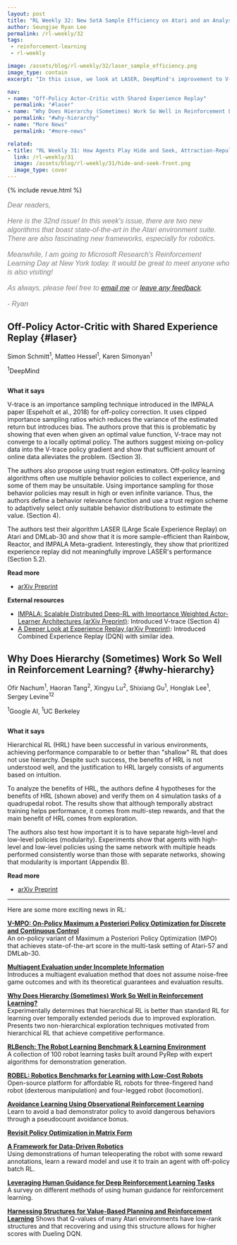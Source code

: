 ```yaml
---
layout: post
title: "RL Weekly 32: New SotA Sample Efficiency on Atari and an Analysis of the Benefits of Hierarchical RL"
author: Seungjae Ryan Lee
permalink: /rl-weekly/32
tags:
 - reinforcement-learning
 - rl-weekly

image: /assets/blog/rl-weekly/32/laser_sample_efficiency.png
image_type: contain
excerpt: "In this issue, we look at LASER, DeepMind's improvement to V-trace that achieves state-of-the-art sample efficiency in Atari environments. We also look at Google AI and UC Berkeley's study on hierarchical RL, analyzing and isolating the reason behind the benefits of hierarchical RL."

nav:
- name: "Off-Policy Actor-Critic with Shared Experience Replay"
  permalink: "#laser"
- name: "Why Does Hierarchy (Sometimes) Work So Well in Reinforcement Learning?"
  permalink: "#why-hierarchy"
- name: "More News"
  permalink: "#more-news"

related:
- title: "RL Weekly 31: How Agents Play Hide and Seek, Attraction-Repulsion Actor Critic, and Efficient Learning from Demonstrations"
  link: /rl-weekly/31
  image: /assets/blog/rl-weekly/31/hide-and-seek-front.png
  image_type: cover
---
```



{% include revue.html %}

<style>
.letter, .letter p {
  color: gray;
  font-family: "Helvetica", "Arial", sans-serif;
  font-size: 16px;
  font-style: italic;
  font-weight: 400;
  line-height: 20px;
}
.letter a {
  font-family: "Helvetica", "Arial", sans-serif;
  font-size: 16px;
  font-style: italic;
  font-weight: 400;
  line-height: 20px;
}
</style>

<div class="letter">
<p>
Dear readers,
</p>
<p>
Here is the 32nd issue! In this week's issue, there are two new algorithms that boast state-of-the-art in the Atari environment suite. There are also fascinating new frameworks, especially for robotics.
</p>
<p>
Meanwhile, I am going to Microsoft Research's Reinforcement Learning Day at New York today. It would be great to meet anyone who is also visiting!
</p>
<p>
As always, please feel free to <a href="mailto:seungjaeryanlee@gmail.com">email me</a> or <a href="https://forms.gle/yZiHUXbtph8msVHn9">leave any feedback</a>.
</p>
<p>
- Ryan
</p>
</div>


## Off-Policy Actor-Critic with Shared Experience Replay {#laser}

<p class="authors" style="font-size: 1em">
Simon Schmitt<sup>1</sup>,
Matteo Hessel<sup>1</sup>,
Karen Simonyan<sup>1</sup>
</p>
<p class="authors__institutions" style="font-size: 1em">
    <sup>1</sup>DeepMind
</p>

<div class="w60">
  <img src="{{ absolute_url }}/assets/blog/rl-weekly/32/laser_sample_efficiency.png" alt="">
</div>


**What it says**

V-trace is an importance sampling technique introduced in the IMPALA paper (Espeholt et al., 2018) for off-policy correction. It uses clipped importance sampling ratios which reduces the variance of the estimated return but introduces bias. The authors prove that this is problematic by showing that even when given an optimal value function, V-trace may not converge to a locally optimal policy. The authors suggest mixing on-policy data into the V-trace policy gradient and show that sufficient amount of online data alleviates the problem. (Section 3).

The authors also propose using trust region estimators. Off-policy learning algorithms often use multiple behavior policies to collect experience, and some of them may be unsuitable. Using importance sampling for those behavior policies may result in high or even infinite variance. Thus, the authors define a behavior relevance function and use a trust region scheme to adaptively select only suitable behavior distributions to estimate the value. (Section 4).

The authors test their algorithm LASER (LArge Scale Experience Replay) on Atari and DMLab-30 and show that it is more sample-efficient than Rainbow, Reactor, and IMPALA Meta-gradient. Interestingly, they show that prioritized experience replay did not meaningfully improve LASER's performance (Section 5.2).

**Read more**

- [arXiv Preprint](https://arxiv.org/abs/1909.11583)

**External resources**

- [IMPALA: Scalable Distributed Deep-RL with Importance Weighted Actor-Learner Architectures (arXiv Preprint)](https://arxiv.org/abs/1802.01561): Introduced V-trace (Section 4)
- [A Deeper Look at Experience Replay (arXiv Preprint)](https://arxiv.org/abs/1712.01275): Introduced Combined Experience Replay (DQN) with similar idea.





## Why Does Hierarchy (Sometimes) Work So Well in Reinforcement Learning? {#why-hierarchy}

<p class="authors" style="font-size: 1em">
Ofir Nachum<sup>1</sup>,
Haoran Tang<sup>2</sup>,
Xingyu Lu<sup>2</sup>,
Shixiang Gu<sup>1</sup>,
Honglak Lee<sup>1</sup>,
Sergey Levine<sup>12</sup>
</p>
<p class="authors__institutions" style="font-size: 1em">
    <sup>1</sup>Google AI,
    <sup>1</sup>UC Berkeley
</p>

<div class="w60">
  <img src="{{ absolute_url }}/assets/blog/rl-weekly/32/why_hierarchy_summary.png" alt="">
</div>

**What it says**

Hierarchical RL (HRL) have been successful in various environments, achieving performance comparable to or better than "shallow" RL that does not use hierarchy. Despite such success, the benefits of HRL is not understood well, and the justification to HRL largely consists of arguments based on intuition. 

To analyze the benefits of HRL, the authors define 4 hypotheses for the benefits of HRL (shown above) and verify them on 4 simulation tasks of a quadrupedal robot. The results show that although temporally abstract training helps performance, it comes from multi-step rewards, and that the main benefit of HRL comes from exploration.

The authors also test how important it is to have separate high-level and low-level policies (modularity). Experiments show that agents with high-level and low-level policies using the same network with multiple heads performed consistently worse than those with separate networks, showing that modularity is important (Appendix B).

**Read more**

- [arXiv Preprint](https://arxiv.org/abs/1909.10618)





------

<div id="more-news"></div>

Here are some more exciting news in RL:

[**V-MPO: On-Policy Maximum a Posteriori Policy Optimization for Discrete and Continuous Control**](https://arxiv.org/abs/1909.12238)
<br/>
An on-policy variant of Maximum a Posteriori Policy Optimization (MPO) that achieves state-of-the-art score in the multi-task setting of Atari-57 and DMLab-30.

[**Multiagent Evaluation under Incomplete Information**](https://arxiv.org/abs/1909.09849)
<br/>
Introduces a multiagent evaluation method that does not assume noise-free game outcomes and with its theoretical guarantees and evaluation results.

[**Why Does Hierarchy (Sometimes) Work So Well in Reinforcement Learning?**](https://arxiv.org/abs/1909.10618)
<br/>
Experimentally determines that hierarchical RL is better than standard RL for learning over temporally extended periods due to improved exploration. Presents two non-hierarchical exploration techniques motivated from hierarchical RL that achieve competitive performance.

[**RLBench: The Robot Learning Benchmark & Learning Environment**](https://sites.google.com/view/rlbench)
<br/>
A collection of 100 robot learning tasks built around PyRep with expert algorithms for demonstration generation.

[**ROBEL: Robotics Benchmarks for Learning with Low-Cost Robots**](https://sites.google.com/view/roboticsbenchmarks/)
<br/>
Open-source platform for affordable RL robots for three-fingered hand robot (dexterous manipulation) and four-legged robot (locomotion).

[**Avoidance Learning Using Observational Reinforcement Learning**](https://arxiv.org/abs/1909.11228)
<br/>
Learn to avoid a bad demonstrator policy to avoid dangerous behaviors through a pseudocount avoidance bonus.

[**Revisit Policy Optimization in Matrix Form**](https://arxiv.org/abs/1909.09186)

[**A Framework for Data-Driven Robotics**](https://arxiv.org/abs/1909.12200)
<br/>
Using demonstrations of human teleoperating the robot with some reward annotations, learn a reward model and use it to train an agent with off-policy batch RL.

[**Leveraging Human Guidance for Deep Reinforcement Learning Tasks**](https://arxiv.org/abs/1909.09906)
<br/>
A survey on different methods of using human guidance for reinforcement learning.

[**Harnessing Structures for Value-Based Planning and Reinforcement Learning**](https://arxiv.org/abs/1909.12255)
Shows that Q-values of many Atari environments have low-rank structures and that recovering and using this structure allows for higher scores with Dueling DQN.




<!-- 
APPLICATION
- [RL for Attraction Selection](https://arxiv.org/abs/1909.10500)
- [RL for Portfolio Management](https://arxiv.org/abs/1909.09571)
- [RL for Intelligent Traffic Control](https://arxiv.org/abs/1909.10651)
- [RL for Active Perception Image Classification](https://arxiv.org/abs/1909.09705)
- [RL for Civilian UAV Management](https://arxiv.org/abs/1909.10090)
- [RL for Redirection](https://arxiv.org/abs/1909.09505)
- [RL for Driver Drowsiness](https://arxiv.org/abs/1909.11456)
- [RL for Lane Changes](https://arxiv.org/abs/1909.11538)
- [RL for Source Seeking](https://arxiv.org/abs/1909.11236)
- [Motion Retargetting](https://arxiv.org/abs/1909.11303)
- [UAV Power Management](https://arxiv.org/abs/1909.12217)
- [SAT Solver](https://arxiv.org/abs/1909.11830)
- [RL for Data Valuation](https://arxiv.org/abs/1909.11671) -->

<!-- - https://arxiv.org/abs/1909.11730 (SPOT -> EVT) -->
<!-- - https://arxiv.org/abs/1909.11373 (tiMe) -->
<!-- - https://arxiv.org/abs/1909.11821 (MBRL+WGAN) -->
<!-- - https://arxiv.org/abs/1909.10449 (Sim2Real, ROMDP) -->
<!-- - [**Deep Dynamics Models for Learning Dexterous Manipulation**](https://sites.google.com/view/pddm/) -->
<!-- [**How Much Do Unstated Problem Constraints Limit Deep Robotic Reinforcement Learning?**](https://arxiv.org/abs/1909.09282) -->
<!-- - [Invariant Transform Experience Replay](https://arxiv.org/abs/1909.10707) -->
<!-- [**Loaded DiCE: Trading off Bias and Variance in Any-Order Score Function Estimators for Reinforcement Learning**](https://arxiv.org/abs/1909.10549) -->
